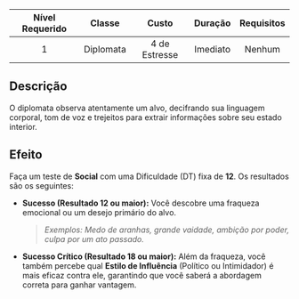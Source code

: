 
| Nível Requerido |  Classe   |     Custo     | Duração  | Requisitos |
| :-------------: | :-------: | :-----------: | :------: | :--------: |
|        1        | Diplomata | 4 de Estresse | Imediato |   Nenhum   |

## Descrição
O diplomata observa atentamente um alvo, decifrando sua linguagem corporal, tom de voz e trejeitos para extrair informações sobre seu estado interior.

## Efeito
Faça um teste de **Social** com uma Dificuldade (DT) fixa de **12**. Os resultados são os seguintes:

* **Sucesso (Resultado 12 ou maior):** Você descobre uma fraqueza emocional ou um desejo primário do alvo.
    > *Exemplos: Medo de aranhas, grande vaidade, ambição por poder, culpa por um ato passado.*

* **Sucesso Crítico (Resultado 18 ou maior):** Além da fraqueza, você também percebe qual **Estilo de Influência** (Político ou Intimidador) é mais eficaz contra ele, garantindo que você saberá a abordagem correta para ganhar vantagem.